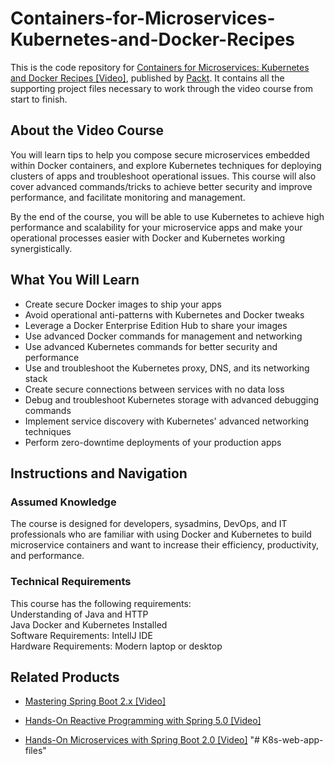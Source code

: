 # Containers-for-Microservices-Kubernetes-and-Docker-Recipes
This is the code repository for [Containers for Microservices: Kubernetes and Docker Recipes [Video]](https://www.packtpub.com/web-development/containers-for-microservices-kubernetes-and-docker-recipes-video), published by [Packt](https://www.packtpub.com/?utm_source=github). It contains all the supporting project files necessary to work through the video course from start to finish.

 

## About the Video Course
You will learn tips to help you compose secure microservices embedded within Docker containers, and explore Kubernetes techniques for deploying clusters of apps and troubleshoot operational issues. This course will also cover advanced commands/tricks to achieve better security and improve performance, and facilitate monitoring and management.

By the end of the course, you will be able to use Kubernetes to achieve high performance and scalability for your microservice apps and make your operational processes easier with Docker and Kubernetes working synergistically.
 

<H2>What You Will Learn</H2>
<DIV class=book-info-will-learn-text>
<UL>
<LI>Create secure Docker images to ship your apps
<LI>Avoid operational anti-patterns with Kubernetes and Docker tweaks
<LI>Leverage a Docker Enterprise Edition Hub to share your images
<LI>Use advanced Docker commands for management and networking
<LI>Use advanced Kubernetes commands for better security and performance
<LI>Use and troubleshoot the Kubernetes proxy, DNS, and its networking stack
<LI>Create secure connections between services with no data loss
<LI>Debug and troubleshoot Kubernetes storage with advanced debugging commands
<LI>Implement service discovery with Kubernetes' advanced networking techniques
<LI>Perform zero-downtime deployments of your production apps
</LI></UL></DIV>

## Instructions and Navigation
### Assumed Knowledge
The course is designed for developers, sysadmins, DevOps, and IT professionals who are familiar with using Docker and Kubernetes to build microservice containers and want to increase their efficiency, productivity, and performance.

### Technical Requirements
This course has the following requirements:<br/>
Understanding of Java and HTTP <br/>
Java Docker and Kubernetes Installed </br>
Software Requirements: IntellJ IDE <br/>
Hardware Requirements: Modern laptop or desktop <br/> 

 

## Related Products
* [Mastering Spring Boot 2.x [Video]](https://www.packtpub.com/programming/mastering-spring-boot-2-x-video)

 

* [Hands-On Reactive Programming with Spring 5.0 [Video]](https://www.packtpub.com/programming/hands-on-reactive-programming-with-spring-5-0-video)

 

* [Hands-On Microservices with Spring Boot 2.0 [Video]](https://www.packtpub.com/application-development/hands-microservices-spring-boot-20-video)
"# K8s-web-app-files" 

